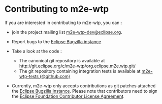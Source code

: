 Contributing to m2e-wtp
=======================


If you are interested in contributing to m2e-wtp, you can :

* join the project mailing list [m2e-wtp-dev@eclipse.org](https://dev.eclipse.org/mailman/listinfo/m2e-wtp-dev).

* Report bugs to the [Eclipse Bugzilla instance](https://bugs.eclipse.org/bugs/buglist.cgi?bug_status=NEW&bug_status=ASSIGNED&bug_status=REOPENED&bugidtype=include&classification=Technology&list_id=9231713&product=M2E-WTP&query_format=advanced)

* Take a look at the code :

    - The canonical git repository is available at http://git.eclipse.org/c/m2e-wtp/org.eclipse.m2e.wtp.git/
    - The git repository containing integration tests is available at [m2e-wtp-tests (@github.com)](https://github.com/jbosstools/m2e-wtp-tests.git)

* Currently, m2e-wtp only accepts contributions as git patches attached the [Eclipse Bugzilla instance](https://bugs.eclipse.org/bugs/buglist.cgi?bug_status=NEW&bug_status=ASSIGNED&bug_status=REOPENED&bugidtype=include&classification=Technology&list_id=9231713&product=M2E-WTP&query_format=advanced). Please note that contributors need to sign the [Eclipse Foundation Contributor License Agreement](https://www.eclipse.org/legal/CLA.php).
